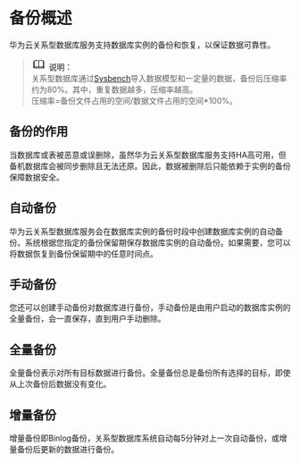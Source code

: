 # 备份概述<a name="zh-cn_topic_pg_backup_restore"></a>

华为云关系型数据库服务支持数据库实例的备份和恢复，以保证数据可靠性。

>![](public_sys-resources/icon-note.gif) **说明：**   
>关系型数据库通过[Sysbench](https://github.com/akopytov/sysbench)导入数据模型和一定量的数据，备份后压缩率约为80%。其中，重复数据越多，压缩率越高。  
>压缩率=备份文件占用的空间/数据文件占用的空间\*100%。  

## 备份的作用<a name="zh-cn_topic_backup_restore_section158941054811"></a>

当数据库或表被恶意或误删除，虽然华为云关系型数据库服务支持HA高可用，但备机数据库会被同步删除且无法还原。因此，数据被删除后只能依赖于实例的备份保障数据安全。

## 自动备份<a name="zh-cn_topic_backup_restore_section745745720113"></a>

华为云关系型数据库服务会在数据库实例的备份时段中创建数据库实例的自动备份。系统根据您指定的备份保留期保存数据库实例的自动备份。如果需要，您可以将数据恢复到备份保留期中的任意时间点。

## 手动备份<a name="zh-cn_topic_backup_restore_section597119152129"></a>

您还可以创建手动备份对数据库进行备份，手动备份是由用户启动的数据库实例的全量备份，会一直保存，直到用户手动删除。

## 全量备份<a name="zh-cn_topic_backup_restore_section1052495965512"></a>

全量备份表示对所有目标数据进行备份。全量备份总是备份所有选择的目标，即使从上次备份后数据没有变化。

## 增量备份<a name="zh-cn_topic_backup_restore_section1760316415613"></a>

增量备份即Binlog备份，关系型数据库系统自动每5分钟对上一次自动备份，或增量备份后更新的数据进行备份。

